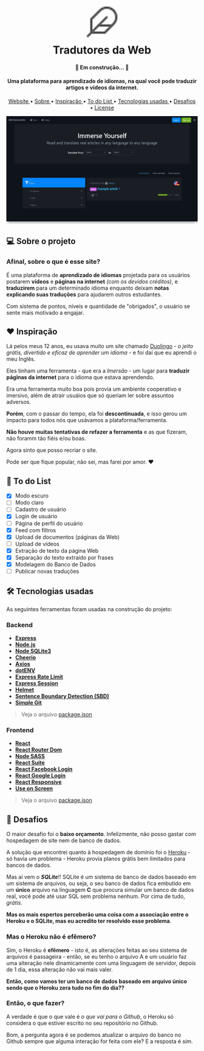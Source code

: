 <h1 align="center">
	<br />
    <a href="http://www.amitmerchant.com/electron-markdownify">
		<img 
			src="./media/logo.png"
			alt="Tradutores da Web" 
			width="100" 
		/>
	</a>
    <br />
	Tradutores da Web
	<br />
</h1>

<h4 align="center"> 
	🚀 Em construção...  🚧
</h4>

<h4 align="center">
	Uma plataforma para aprendizado de idiomas, na qual você pode traduzir artigos e vídeos da internet.
</h4>

<p align="center">
    <a href="https://web-translators.herokuapp.com/">
		Website
	</a> •
    <a href="#sobre-o-projeto">
		Sobre
	</a> •
	<a href="#inspirac-ao">
		Inspiração
	</a> •
    <a href="#to-do-list">
		To do List
	</a> •
    <a href="#tecnologias-usadas">
		Tecnologias usadas
	</a> •
    <a href="#desafios">
		Desafios
	</a> •
    <a href="#license">
		License
	</a>
</p>

![screenshot](./media/demo_landing.jpg)


## 💻 Sobre o projeto

### Afinal, sobre o que é esse site? 

É uma plataforma de **aprendizado de idiomas** projetada para os usuários postarem **vídeos** e **páginas na internet** *(com os devidos créditos)*, e **traduzirem** para um determinado idioma enquanto deixam **notas explicando suas traduções** para ajudarem outros estudantes.

Com sistema de pontos, níveis e quantidade de "obrigados", o usuário se sente mais motivado a engajar.

## ❤️ Inspiração

Lá pelos meus 12 anos, eu usava muito um site chamado [Duolingo](https://pt.duolingo.com/) - *o jeito grátis, divertido e eficaz de aprender um idioma* - e foi daí que eu aprendi o meu Inglês.

Eles tinham uma ferramenta - que era a *Imersão* - um lugar para **traduzir páginas da internet** para o idioma que estava aprendendo. 

Era uma ferramenta muito boa pois provia um ambiente cooperativo e imersivo, além de atrair usuáios que só queriam ler sobre assuntos adversos.

**Porém**, com o passar do tempo, ela foi **descontinuada**, e isso gerou um impacto para todos nós que usávamos a plataforma/ferramenta.

**Não houve muitas tentativas de refazer a ferramenta** e as que fizeram, não foramm tão fiéis e/ou boas.

Agora sinto que posso recriar o site.

Pode ser que fique popular, não sei, mas farei por amor. ❤️

## 📝 To do List

- [x] Modo escuro
- [ ] Modo claro
- [ ] Cadastro de usuário
- [x] Login de usuário
- [ ] Página de perfil do usuário
- [x] Feed com filtros
- [x] Upload de documentos (páginas da Web)
- [ ] Upload de vídeos
- [x] Extração de texto da página Web
- [x] Separação do texto extraído por frases
- [x] Modelagem do Banco de Dados
- [ ] Publicar novas traduções

## 🛠️ Tecnologias usadas

As seguintes ferramentas foram usadas na construção do projeto:

### **Backend**

- **[Express](https://expressjs.com/)**
- **[Node.js](https://nodejs.org/en/)**
- **[Node SQLite3](https://github.com/mapbox/node-sqlite3)**
- **[Cheerio](https://github.com/cheeriojs/cheerio)**
- **[Axios](https://github.com/axios/axios)**
- **[dotENV](https://github.com/motdotla/dotenv)**
- **[Express Rate Limit](https://github.com/nfriedly/express-rate-limit)**
- **[Express Session](http://expressjs.com/en/resources/middleware/session.html)**
- **[Helmet](https://helmetjs.github.io/)**
- **[Sentence Boundary Detection (SBD)](https://github.com/Tessmore/sbd)**
- **[Simple Git](https://github.com/steveukx/git-js)**

> Veja o arquivo [package.json](./package.json)

### **Frontend**

- **[React](https://pt-br.reactjs.org/)**
- **[React Router Dom](https://github.com/ReactTraining/react-router/tree/master/packages/react-router-dom)**
- **[Node SASS](https://github.com/sass/node-sass)**
- **[React Suite](https://rsuitejs.com/)**
- **[React Facebook Login](https://github.com/keppelen/react-facebook-login)**
- **[React Google Login](https://github.com/anthonyjgrove/react-google-login)**
- **[React Responsive](https://github.com/contra/react-responsive)**
- **[Use on Screen](https://github.com/felipe1234-dev/use-on-screen)**

> Veja o arquivo [package.json](./client/package.json)

## 💪 Desafios 

O maior desafio foi o **baixo orçamento**. Infelizmente, não posso gastar com hospedagem de site nem de banco de dados.

A solução que encontrei quanto à hospedagem de domínio foi o [Heroku](https://www.heroku.com) - só havia um problema - Heroku provia planos grátis bem limitados para bancos de dados.

Mas aí vem o ***SQLite***!! SQLite é um sistema de banco de dados baseado em um sistema de arquivos, ou seja, o seu banco de dados fica embutido em um **único** arquivo na linguagem **C** que procura simular um banco de dados real, você pode até usar SQL sem problema nenhum. Por cima de tudo, *grátis*.

**Mas os mais espertos perceberão uma coisa com a associação entre o Heroku e o SQLite, mas eu acredito ter resolvido esse problema**.

### Mas o Heroku não é efêmero?

Sim, o Heroku é **efêmero** - isto é, as alterações feitas ao seu sistema de arquivos é passageira - então, se eu tenho o arquivo A e um usuário faz uma alteração nele dinamicamente com uma linguagem de servidor,  depois de 1 dia, essa alteração não vai mais valer.

**Então, como vamos ter um banco de dados baseado em arquivo único sendo que o Heroku zera tudo no fim do dia??**

### Então, o que fazer?

A verdade é que o que vale é *o que vai para o Github*, o Heroku só considera o que estiver escrito no seu repositório no Github.

Bom, a pergunta agora é se podemos atualizar o arquivo do banco no Github sempre que alguma interação for feita com ele? E a resposta é *sim*.

